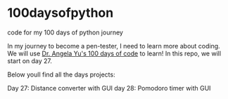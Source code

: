 # 100daysofpython
code for my 100 days of python journey


In my journey to become a pen-tester, I need to learn more about coding. We will use [Dr. Angela Yu's 100 days of code](https://www.udemy.com/course/100-days-of-code/) to learn!
In this repo, we will start on day 27.

Below youll find all the days projects:

Day 27: Distance converter with GUI
day 28: Pomodoro timer with GUI

